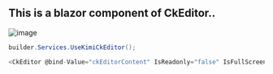 ## This is a blazor component of CkEditor..

![image](https://github.com/user-attachments/assets/aa55aacf-402d-455a-80d3-d0275c73054f)


``` C#
builder.Services.UseKimiCkEditor();
```

``` C#
<CkEditor @bind-Value="ckEditorContent" IsReadonly="false" IsFullScreen="true"></CkEditor>
```
